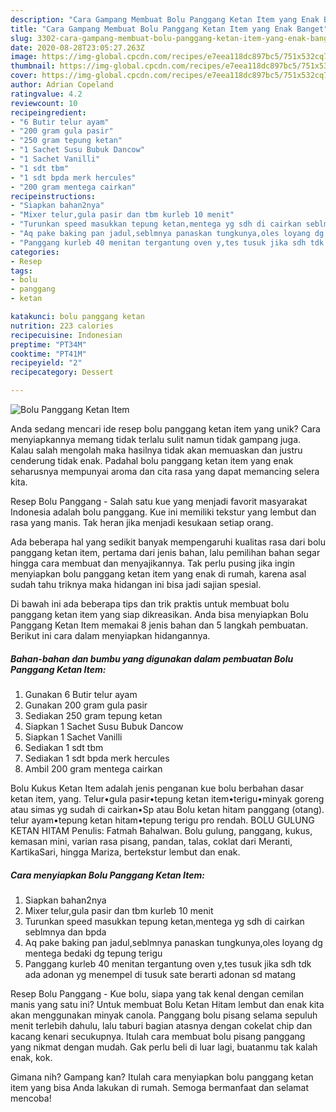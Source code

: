 ```yaml
---
description: "Cara Gampang Membuat Bolu Panggang Ketan Item yang Enak Banget"
title: "Cara Gampang Membuat Bolu Panggang Ketan Item yang Enak Banget"
slug: 3302-cara-gampang-membuat-bolu-panggang-ketan-item-yang-enak-banget
date: 2020-08-28T23:05:27.263Z
image: https://img-global.cpcdn.com/recipes/e7eea118dc897bc5/751x532cq70/bolu-panggang-ketan-item-foto-resep-utama.jpg
thumbnail: https://img-global.cpcdn.com/recipes/e7eea118dc897bc5/751x532cq70/bolu-panggang-ketan-item-foto-resep-utama.jpg
cover: https://img-global.cpcdn.com/recipes/e7eea118dc897bc5/751x532cq70/bolu-panggang-ketan-item-foto-resep-utama.jpg
author: Adrian Copeland
ratingvalue: 4.2
reviewcount: 10
recipeingredient:
- "6 Butir telur ayam"
- "200 gram gula pasir"
- "250 gram tepung ketan"
- "1 Sachet Susu Bubuk Dancow"
- "1 Sachet Vanilli"
- "1 sdt tbm"
- "1 sdt bpda merk hercules"
- "200 gram mentega cairkan"
recipeinstructions:
- "Siapkan bahan2nya"
- "Mixer telur,gula pasir dan tbm kurleb 10 menit"
- "Turunkan speed masukkan tepung ketan,mentega yg sdh di cairkan seblmnya dan bpda"
- "Aq pake baking pan jadul,seblmnya panaskan tungkunya,oles loyang dg mentega bedaki dg tepung terigu"
- "Panggang kurleb 40 menitan tergantung oven y,tes tusuk jika sdh tdk ada adonan yg menempel di tusuk sate berarti adonan sd matang"
categories:
- Resep
tags:
- bolu
- panggang
- ketan

katakunci: bolu panggang ketan 
nutrition: 223 calories
recipecuisine: Indonesian
preptime: "PT34M"
cooktime: "PT41M"
recipeyield: "2"
recipecategory: Dessert

---
```



![Bolu Panggang Ketan Item](https://img-global.cpcdn.com/recipes/e7eea118dc897bc5/751x532cq70/bolu-panggang-ketan-item-foto-resep-utama.jpg)

Anda sedang mencari ide resep bolu panggang ketan item yang unik? Cara menyiapkannya memang tidak terlalu sulit namun tidak gampang juga. Kalau salah mengolah maka hasilnya tidak akan memuaskan dan justru cenderung tidak enak. Padahal bolu panggang ketan item yang enak seharusnya mempunyai aroma dan cita rasa yang dapat memancing selera kita.

Resep Bolu Panggang - Salah satu kue yang menjadi favorit masyarakat Indonesia adalah bolu panggang. Kue ini memiliki tekstur yang lembut dan rasa yang manis. Tak heran jika menjadi kesukaan setiap orang.

Ada beberapa hal yang sedikit banyak mempengaruhi kualitas rasa dari bolu panggang ketan item, pertama dari jenis bahan, lalu pemilihan bahan segar hingga cara membuat dan menyajikannya. Tak perlu pusing jika ingin menyiapkan bolu panggang ketan item yang enak di rumah, karena asal sudah tahu triknya maka hidangan ini bisa jadi sajian spesial.


Di bawah ini ada beberapa tips dan trik praktis untuk membuat bolu panggang ketan item yang siap dikreasikan. Anda bisa menyiapkan Bolu Panggang Ketan Item memakai 8 jenis bahan dan 5 langkah pembuatan. Berikut ini cara dalam menyiapkan hidangannya.

<!--inarticleads1-->

##### Bahan-bahan dan bumbu yang digunakan dalam pembuatan Bolu Panggang Ketan Item:

1. Gunakan 6 Butir telur ayam
1. Gunakan 200 gram gula pasir
1. Sediakan 250 gram tepung ketan
1. Siapkan 1 Sachet Susu Bubuk Dancow
1. Siapkan 1 Sachet Vanilli
1. Sediakan 1 sdt tbm
1. Sediakan 1 sdt bpda merk hercules
1. Ambil 200 gram mentega cairkan


Bolu Kukus Ketan Item adalah jenis penganan kue bolu berbahan dasar ketan item, yang. Telur•gula pasir•tepung ketan item•terigu•minyak goreng atau simas yg sudah di cairkan•Sp atau Bolu ketan hitam panggang (otang). telur ayam•tepung ketan hitam•tepung terigu pro rendah. BOLU GULUNG KETAN HITAM Penulis: Fatmah Bahalwan. Bolu gulung, panggang, kukus, kemasan mini, varian rasa pisang, pandan, talas, coklat dari Meranti, KartikaSari, hingga Mariza, bertekstur lembut dan enak. 

<!--inarticleads2-->

##### Cara menyiapkan Bolu Panggang Ketan Item:

1. Siapkan bahan2nya
1. Mixer telur,gula pasir dan tbm kurleb 10 menit
1. Turunkan speed masukkan tepung ketan,mentega yg sdh di cairkan seblmnya dan bpda
1. Aq pake baking pan jadul,seblmnya panaskan tungkunya,oles loyang dg mentega bedaki dg tepung terigu
1. Panggang kurleb 40 menitan tergantung oven y,tes tusuk jika sdh tdk ada adonan yg menempel di tusuk sate berarti adonan sd matang


Resep Bolu Panggang - Kue bolu, siapa yang tak kenal dengan cemilan manis yang satu ini? Untuk membuat Bolu Ketan Hitam lembut dan enak kita akan menggunakan minyak canola. Panggang bolu pisang selama sepuluh menit terlebih dahulu, lalu taburi bagian atasnya dengan cokelat chip dan kacang kenari secukupnya. Itulah cara membuat bolu pisang panggang yang nikmat dengan mudah. Gak perlu beli di luar lagi, buatanmu tak kalah enak, kok. 

Gimana nih? Gampang kan? Itulah cara menyiapkan bolu panggang ketan item yang bisa Anda lakukan di rumah. Semoga bermanfaat dan selamat mencoba!
